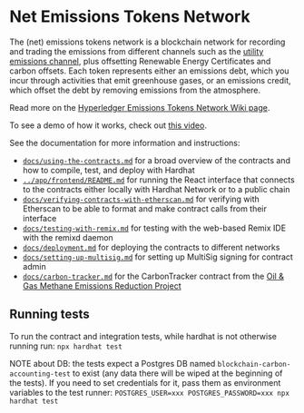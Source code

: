 # Net Emissions Tokens Network

The (net) emissions tokens network is a blockchain network for recording and trading the emissions from different channels such as the [utility emissions channel](https://wiki.hyperledger.org/display/CASIG/Utility+Emissions+Channel+Project), plus offsetting Renewable Energy Certificates and carbon offsets. Each token represents either an emissions debt, which you incur through activities that emit greenhouse gases, or an emissions credit, which offset the debt by removing emissions from the atmosphere.

Read more on the [Hyperledger Emissions Tokens Network Wiki page](https://wiki.hyperledger.org/display/CASIG/Emissions+Tokens+Network+Project).

To see a demo of how it works, check out [this video](https://youtu.be/C-cUjQLDGJw).

See the documentation for more information and instructions: 

- [`docs/using-the-contracts.md`](docs/using-the-contracts.md) for a broad overview of the contracts and how to compile, test, and deploy with Hardhat
- [`../app/frontend/README.md`](../app/frontend/README.md) for running the React interface that connects to the contracts either locally with Hardhat Network or to a public chain
- [`docs/verifying-contracts-with-etherscan.md`](docs/verifying-contracts-with-etherscan.md) for verifying with Etherscan to be able to format and make contract calls from their interface
- [`docs/testing-with-remix.md`](docs/testing-with-remix.md) for testing with the web-based Remix IDE with the remixd daemon
- [`docs/deployment.md`](docs/deployment.md) for deploying the contracts to different networks
- [`docs/setting-up-multisig.md`](docs/setting-up-multisig.md) for setting up MultiSig signing for contract admin 
- [`docs/carbon-tracker.md`](docs/carbon-tracker.md) for the CarbonTracker contract from the [Oil & Gas Methane Emissions Reduction Project](https://wiki.hyperledger.org/pages/viewpage.action?pageId=62241904) 

## Running tests

To run the contract and integration tests, while hardhat is not otherwise running run:
`npx hardhat test`

NOTE about DB: the tests expect a Postgres DB named `blockchain-carbon-accounting-test` to exist (any data there will be wiped at the beginning of the tests).
If you need to set credentials for it, pass them as environment variables to the test runner: `POSTGRES_USER=xxx POSTGRES_PASSWORD=xxx npx hardhat test`
